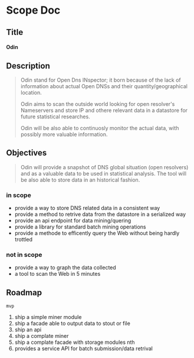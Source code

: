 # Scope Doc

## Title

#### Odin

## Description

> Odin stand for Open Dns INspector; it born because of the lack of information
> about actual Open DNSs and their quantity/geographical location.
>
> Odin aims to scan the outside world looking for open resolver's Nameservers
> and store IP and othere relevant data in a datastore for future statistical
> researches.
>
> Odin will be also able to continuosly monitor the actual data,
> with possibly more valuable information.

## Objectives

> Odin will provide a snapshot of DNS global situation (open resolvers) and
> as a valuable data to be used in statistical analysis. The tool will be
> also able to store data in an historical fashion.

### in scope

* provide a way to store DNS related data in a consistent way
* provide a method to retrive data from the datastore in a serialized way
* provide an api endpoint for data mining/quering
* provide a library for standard batch mining operations
* provide a methode to efficently query the Web without being hardly trottled

### not in scope

* provide a way to graph the data collected
* a tool to scan the Web in 5 minutes

## Roadmap

    mvp
1. ship a simple miner module
2. ship a facade able to output data to stout or file
3. ship an api
4. ship a complate miner
5. ship a complate facade with storage modules
    nth
1. provides a service API for batch submission/data retrival
